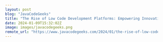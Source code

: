 ```yaml
---
layout: post
blog: "JavaCodeGeeks"
title: "The Rise of Low Code Development Platforms: Empowering Innovation and Accessibility"
date: 2024-01-09T15:32:02Z
image: images/javacodegeeks.png
remote_url: "https://www.javacodegeeks.com/2024/01/the-rise-of-low-code-development-platforms-empowering-innovation-and-accessibility.html"
---
```

